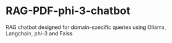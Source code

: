 # RAG-PDF-phi-3-chatbot
RAG chatbot designed for domain-specific queries using Ollama, Langchain, phi-3 and Faiss
